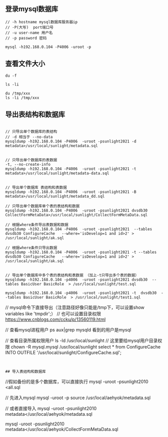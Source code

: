 ## 登录mysql数据库
```
// -h hostname mysql数据库服务器ip
// -P(大写)  port端口号
// -u user-name 用户名
// -p password 密码

mysql -h192.168.0.104 -P4006 -uroot -p
```

## 查看文件大小
```
du -f

ls -li 

du /tmp/xxx
ls -li /tmp/xxx
```

## 导出表结构和数据库
```

// 只导出单个数据库的表结构
// -d 相当于 --no-data
mysqldump -h192.168.0.104 -P4006  -uroot -psunlight2021 -d metadata>/usr/local/sunlight/metadata.sql


// 只导出单个数据库的表数据
-t, --no-create-info
mysqldump -h192.168.0.104 -P4006  -uroot -psunlight2021 -t metadata>/usr/local/sunlight/metadata-data.sql


// 导出单个数据库 表结构和表数据
mysqldump -h192.168.0.104 -P4006  -uroot -psunlight2021 -B metadata>/usr/local/sunlight/metadata_dd.sql

// 只导出单个数据库单个表的表结构和数据
mysqldump -h192.168.0.104 -P4006  -uroot -psunlight2021 dvsdb30 CollectFormMetaData>/usr/local/sunlight/CollectFormMetaData.sql

// 根据where条件导出表数据和数据
mysqldump -h192.168.0.104 -P4006  -uroot -psunlight2021  --tables dvsdb30 ConfigureCache   --where='isDevelop=1 and id>2' > /usr/local/sunlight/ak.sql

// 根据where条件只导出数据
mysqldump -h192.168.0.104 -P4006  -uroot -psunlight2021 -t --tables dvsdb30 ConfigureCache   --where='isDevelop=1 and id>2' > /usr/local/sunlight/ak.sql


// 导出单个数据库中多个表的表结构和表数据 （加上-t只导出多个表的数据）
mysqldump -h192.168.0.104 -p4006  -uroot -psunlight2021 dvsdb30  --tables BasicUser BasicRole  > /usr/local/sunlight/test.sql

mysqldump -h192.168.0.104 -p4006  -uroot -psunlight2021 -t  dvsdb30  --tables BasicUser BasicRole  > /usr/local/sunlight/test1.sql
```

// mysql命令下直接导出（注意路径好像只能是/tmp下，可以设置show variables like 'tmpdir';）
// 也可以设置目录权限 https://www.cnblogs.com/ccku/p/13560119.html


// 查看mysql进程用户
ps aux|grep mysqld   看到的用户是mysql


// 查看目录所属权限用户 ls -ld /usr/local/sunlight 
// 这里要给mysql用户目录权限
chown -R mysql.mysql /usr/local/sunlight
select * from ConfigureCache INTO OUTFILE '/usr/local/sunlight/ConfigureCache.sql';






```


## 导入表结构和数据库
```
//假如备份的是多个数据库，可以直接执行
mysql -uroot -psunlight2010 <all.sql

// 先进入mysql
mysql -uroot -p
source /usr/local/aehyok/metadata.sql

// 或者直接导入
mysql -uroot -psunlight2010 metadata</usr/local/aehyok/metadata.sql

mysql -uroot -psunlight2010 metadata</usr/local/aehyok/CollectFormMetaData.sql

```